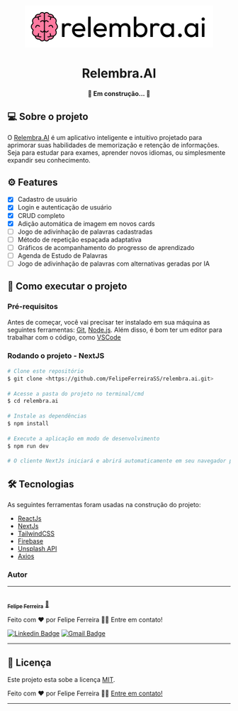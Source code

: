 <div align="center">
  <img src="./public/logoReadme.png" alt="Descrição da imagem">
</div>
<h1 align="center">Relembra.AI</h1>

<h4 align="center"> 
	🚧 Em construção...  🚧
</h4>

## 💻 Sobre o projeto

O [Relembra.AI](https://relembra-ai.vercel.app/) é um aplicativo inteligente e intuitivo projetado para aprimorar 
suas habilidades de memorização e retenção de informações. Seja para estudar para exames, 
aprender novos idiomas, ou simplesmente expandir seu conhecimento.

## ⚙️ Features

- [x] Cadastro de usuário
- [x] Login e autenticação de usuário
- [x] CRUD completo
- [x] Adição automática de imagem em novos cards
- [ ] Jogo de adivinhação de palavras cadastradas
- [ ] Método de repetição espaçada adaptativa
- [ ] Gráficos de acompanhamento do progresso de aprendizado
- [ ] Agenda de Estudo de Palavras
- [ ] Jogo de adivinhação de palavras com alternativas geradas por IA

## 🚀 Como executar o projeto

### Pré-requisitos

Antes de começar, você vai precisar ter instalado em sua máquina as seguintes ferramentas:
[Git](https://git-scm.com), [Node.js](https://nodejs.org/en/). 
Além disso, é bom ter um editor para trabalhar com o código, como [VSCode](https://code.visualstudio.com/)

### Rodando o projeto - NextJS

```bash
# Clone este repositório
$ git clone <https://github.com/FelipeFerreiraSS/relembra.ai.git>

# Acesse a pasta do projeto no terminal/cmd
$ cd relembra.ai

# Instale as dependências
$ npm install

# Execute a aplicação em modo de desenvolvimento
$ npm run dev

# O cliente NextJs iniciará e abrirá automaticamente em seu navegador padrão em <http://localhost:3000>
````

## 🛠 Tecnologias

As seguintes ferramentas foram usadas na construção do projeto:

- [ReactJs](https://pt-br.reactjs.org/)
- [NextJs](https://nextjs.org/)
- [TailwindCSS](https://tailwindcss.com/)
- [Firebase](https://firebase.google.com/?hl=pt)
- [Unsplash API](https://unsplash.com/developers)
- [Axios](https://axios-http.com/ptbr/docs/intro)

### Autor
---

<a href="https://felipeferreira.dev.br/">
 <img style="border-radius: 50%;" src="https://github.com/FelipeFerreiraSS.png" width="100px;" alt=""/>
 <br />
 <sub><b>Felipe Ferreira</b></sub></a> <a href="https://felipeferreira.dev.br/" title="Dev Front-End">🚀</a>


Feito com ❤️ por Felipe Ferreira 👋🏽 Entre em contato!

[![Linkedin Badge](https://img.shields.io/badge/-FelipeFerreira-blue?style=flat-square&logo=Linkedin&logoColor=white&link=https://www.linkedin.com/in/felipeferreiradev/)](https://www.linkedin.com/in/felipeferreiradev/) 
[![Gmail Badge](https://img.shields.io/badge/-felipeferreirasilva.dev@gmail.com-c14438?style=flat-square&logo=Gmail&logoColor=white&link=mailto:felipeferreirasilva.dev@gmail.com)](mailto:felipeferreirasilva.dev@gmail.com)

---

## 📝 Licença

Este projeto esta sobe a licença [MIT](./LICENSE).

Feito com ❤️ por Felipe Ferreira 👋🏽 [Entre em contato!](https://www.linkedin.com/in/felipeferreiradev/)

---
